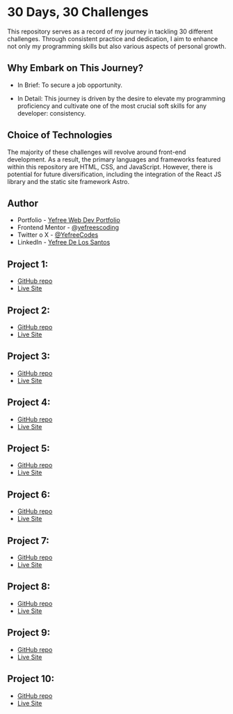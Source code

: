 # 30 Days, 30 Challenges

This repository serves as a record of my journey in tackling 30 different challenges. Through consistent practice and dedication, I aim to enhance not only my programming skills but also various aspects of personal growth.

## Why Embark on This Journey?

- In Brief:
  To secure a job opportunity.

- In Detail:
  This journey is driven by the desire to elevate my programming proficiency and cultivate one of the most crucial soft skills for any developer: consistency.

## Choice of Technologies

The majority of these challenges will revolve around front-end development. As a result, the primary languages and frameworks featured within this repository are HTML, CSS, and JavaScript. However, there is potential for future diversification, including the integration of the React JS library and the static site framework Astro.

## Author

- Portfolio - [Yefree Web Dev Portfolio](https://yefreevaldezdev.vercel.app)
- Frontend Mentor - [@yefreescoding](https://www.frontendmentor.io/profile/yefreescoding)
- Twitter o X - [@YefreeCodes](https://twitter.com/YefreeCodes)
- LinkedIn - [Yefree De Los Santos](www.linkedin.com/in/yefree-de-los-santos-aa13571b8)

## Project 1:

- [GitHub repo](https://github.com/yefreescoding/30-projects-30-days/tree/main/project-01)
- [Live Site](https://yefreescoding.github.io/30-projects-30-days/project-1/index.html)

## Project 2:

- [GitHub repo](https://github.com/yefreescoding/30-projects-30-days/tree/main/project-02)
- [Live Site](https://yefreescoding.github.io/30-projects-30-days/project-2/index.html)

## Project 3:

- [GitHub repo](https://github.com/yefreescoding/30-projects-30-days/tree/main/project-03)
- [Live Site](https://yefreescoding.github.io/30-projects-30-days/project-3/index.html)

## Project 4:

- [GitHub repo](https://github.com/yefreescoding/30-projects-30-days/tree/main/project-04)
- [Live Site](https://yefreescoding.github.io/30-projects-30-days/project-4/index.html)

## Project 5:

- [GitHub repo](https://github.com/yefreescoding/30-projects-30-days/tree/main/project-05)
- [Live Site](https://yefreescoding.github.io/30-projects-30-days/project-5/app/dist/index.html)

## Project 6:

- [GitHub repo](https://github.com/yefreescoding/30-projects-30-days/tree/main/project-06)
- [Live Site](https://yefreescoding.github.io/30-projects-30-days/project-6/index.html)

## Project 7:

- [GitHub repo](https://github.com/yefreescoding/30-projects-30-days/tree/main/project-07)
- [Live Site](https://yefreescoding.github.io/30-projects-30-days/project-7/tic-tac-toe/dist/index.html)

## Project 8:

- [GitHub repo](https://github.com/yefreescoding/30-projects-30-days/tree/main/project-08)
- [Live Site](https://yefreescoding.github.io/30-projects-30-days/project-8/index.html)

## Project 9:

- [GitHub repo](https://github.com/yefreescoding/30-projects-30-days/tree/main/project-09)
- [Live Site](https://yefreescoding.github.io/30-projects-30-days/project-9/index.html)

## Project 10:

- [GitHub repo](https://github.com/yefreescoding/30-projects-30-days/tree/main/project-10)
- [Live Site](https://yefreescoding.github.io/30-projects-30-days/project-7/index.html)
